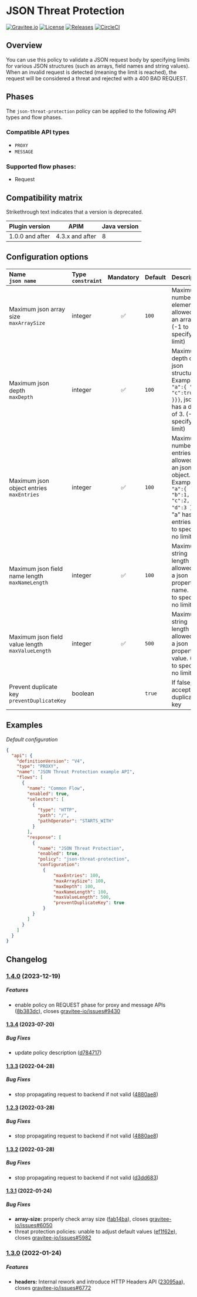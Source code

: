 
<!-- GENERATED CODE - DO NOT ALTER THIS OR THE FOLLOWING LINES -->
# JSON Threat Protection

[![Gravitee.io](https://img.shields.io/static/v1?label=Available%20at&message=Gravitee.io&color=1EC9D2)](https://download.gravitee.io/#graviteeio-apim/plugins/policies/gravitee-policy-json-threat-protection/)
[![License](https://img.shields.io/badge/License-Apache%202.0-blue.svg)](https://github.com/gravitee-io/gravitee-policy-json-threat-protection/blob/master/LICENSE.txt)
[![Releases](https://img.shields.io/badge/semantic--release-conventional%20commits-e10079?logo=semantic-release)](https://github.com/gravitee-io/gravitee-policy-json-threat-protection/releases)
[![CircleCI](https://circleci.com/gh/gravitee-io/gravitee-policy-json-threat-protection.svg?style=svg)](https://circleci.com/gh/gravitee-io/gravitee-policy-json-threat-protection)

## Overview
You can use this policy to validate a JSON request body by specifying limits for various JSON structures (such as arrays, field names and string values).
When an invalid request is detected (meaning the limit is reached), the request will be considered a threat and rejected with a 400 BAD REQUEST.



## Phases
The `json-threat-protection` policy can be applied to the following API types and flow phases.

### Compatible API types

* `PROXY`
* `MESSAGE`

### Supported flow phases:

* Request

## Compatibility matrix
Strikethrough text indicates that a version is deprecated.

| Plugin version| APIM| Java version |
| --- | --- | ---  |
|1.0.0 and after|4.3.x and after|8 |


## Configuration options


#### 
| Name <br>`json name`  | Type <br>`constraint`  | Mandatory  | Default  | Description  |
|:----------------------|:-----------------------|:----------:|:---------|:-------------|
| Maximum json array size<br>`maxArraySize`| integer| ✅| `100`| Maximum number of elements allowed in an array. (-1 to specify no limit)|
| Maximum json depth<br>`maxDepth`| integer| ✅| `100`| Maximum depth of json structure. Example: <code>{ "a":{ "b":{ "c":true }}}</code>, json has a depth of 3. (-1 to specify no limit)|
| Maximum json object entries<br>`maxEntries`| integer| ✅| `100`| Maximum number of entries allowed in an json object. Example: <code>{ "a":{ "b":1, "c":2, "d":3 }}</code>, "a" has 3 entries. (-1 to specify no limit)|
| Maximum json field name length<br>`maxNameLength`| integer| ✅| `100`| Maximum string length allowed for a json property name. (-1 to specify no limit)|
| Maximum json field value length<br>`maxValueLength`| integer| ✅| `500`| Maximum string length allowed for a json property value. (-1 to specify no limit)|
| Prevent duplicate key<br>`preventDuplicateKey`| boolean|  | `true`| If false, accept duplicate key|




## Examples

*Default configuration*
```json
{
  "api": {
    "definitionVersion": "V4",
    "type": "PROXY",
    "name": "JSON Threat Protection example API",
    "flows": [
      {
        "name": "Common Flow",
        "enabled": true,
        "selectors": [
          {
            "type": "HTTP",
            "path": "/",
            "pathOperator": "STARTS_WITH"
          }
        ],
        "response": [
          {
            "name": "JSON Threat Protection",
            "enabled": true,
            "policy": "json-threat-protection",
            "configuration":
              {
                  "maxEntries": 100,
                  "maxArraySize": 100,
                  "maxDepth": 100,
                  "maxNameLength": 100,
                  "maxValueLength": 500,
                  "preventDuplicateKey": true
              }
          }
        ]
      }
    ]
  }
}

```


## Changelog

### [1.4.0](https://github.com/gravitee-io/gravitee-policy-json-threat-protection/compare/1.3.4...1.4.0) (2023-12-19)


##### Features

* enable policy on REQUEST phase for proxy and message APIs ([8b383dc](https://github.com/gravitee-io/gravitee-policy-json-threat-protection/commit/8b383dcbe32052b3d9ae6865ca5deabc58429649)), closes [gravitee-io/issues#9430](https://github.com/gravitee-io/issues/issues/9430)

#### [1.3.4](https://github.com/gravitee-io/gravitee-policy-json-threat-protection/compare/1.3.3...1.3.4) (2023-07-20)


##### Bug Fixes

* update policy description ([d784717](https://github.com/gravitee-io/gravitee-policy-json-threat-protection/commit/d78471710e1a8412df2d013868b3396347caf482))

#### [1.3.3](https://github.com/gravitee-io/gravitee-policy-json-threat-protection/compare/1.3.2...1.3.3) (2022-04-28)


##### Bug Fixes

* stop propagating request to backend if not valid ([4880ae8](https://github.com/gravitee-io/gravitee-policy-json-threat-protection/commit/4880ae861d97d5e4dab46d43944c800e917f3132))

#### [1.2.3](https://github.com/gravitee-io/gravitee-policy-json-threat-protection/compare/1.2.2...1.2.3) (2022-03-28)


##### Bug Fixes

* stop propagating request to backend if not valid ([4880ae8](https://github.com/gravitee-io/gravitee-policy-json-threat-protection/commit/4880ae861d97d5e4dab46d43944c800e917f3132))

#### [1.3.2](https://github.com/gravitee-io/gravitee-policy-json-threat-protection/compare/1.3.1...1.3.2) (2022-03-28)


##### Bug Fixes

* stop propagating request to backend if not valid ([d3dd683](https://github.com/gravitee-io/gravitee-policy-json-threat-protection/commit/d3dd683e016e44200e332c68829e1b5dc80f767a))

#### [1.3.1](https://github.com/gravitee-io/gravitee-policy-json-threat-protection/compare/1.3.0...1.3.1) (2022-01-24)


##### Bug Fixes

* **array-size:** properly check array size ([fab14ba](https://github.com/gravitee-io/gravitee-policy-json-threat-protection/commit/fab14ba776cf4077d38afdfaeaa53f51dcf6ee19)), closes [gravitee-io/issues#6050](https://github.com/gravitee-io/issues/issues/6050)
* threat protection policies: unable to adjust default values ([ef1f62e](https://github.com/gravitee-io/gravitee-policy-json-threat-protection/commit/ef1f62e65ccbeca3ccd6ed9a9489afbaca1dedb6)), closes [gravitee-io/issues#5982](https://github.com/gravitee-io/issues/issues/5982)

### [1.3.0](https://github.com/gravitee-io/gravitee-policy-json-threat-protection/compare/1.2.0...1.3.0) (2022-01-24)


##### Features

* **headers:** Internal rework and introduce HTTP Headers API ([23095aa](https://github.com/gravitee-io/gravitee-policy-json-threat-protection/commit/23095aab51973e1ad56b9491878ed3a5c2947703)), closes [gravitee-io/issues#6772](https://github.com/gravitee-io/issues/issues/6772)

